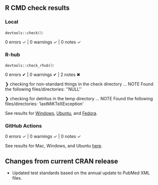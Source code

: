 ## R CMD check results

### Local

`devtools::check()`:

  0 errors ✓ | 0 warnings ✓ | 0 notes ✓

### R-hub

`devtools::check_rhub()`:

  0 errors ✔ | 0 warnings ✔ | 2 notes ✖
  
  ❯ checking for non-standard things in the check directory ... NOTE
  Found the following files/directories:
    ''NULL''
    
  ❯ checking for detritus in the temp directory ... NOTE
  Found the following files/directories:
    'lastMiKTeXException'

See results for [Windows](https://builder.r-hub.io/status/pmparser_1.0.19.tar.gz-da4498bfdbad4e479b5cefc58b318ed9), [Ubuntu](https://builder.r-hub.io/status/pmparser_1.0.19.tar.gz-e3dc23cc69e1479d807cf853cfe1b3af), and [Fedora](https://builder.r-hub.io/status/pmparser_1.0.19.tar.gz-69efe91cf9a94f12bdf7f608674ec198).

### GitHub Actions

  0 errors ✓ | 0 warnings ✓ | 0 notes ✓

See results for Mac, Windows, and Ubuntu [here]().

## Changes from current CRAN release

* Updated test standards based on the annual update to PubMed XML files.
